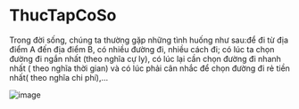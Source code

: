 # ThucTapCoSo
Trong đời sống, chúng ta thường gặp những tình huống như sau:để đi từ địa điểm A đến địa điểm B, có nhiều đường đi, nhiều cách đi; có lúc ta chọn đường đi ngắn nhất (theo nghĩa cự ly), có lúc lại cần chọn đường đi nhanh nhất ( theo nghĩa thời gian) và có lúc phải cân nhắc để chọn đường đi rẻ tiền nhất( theo nghĩa chi phí),…

![image](https://user-images.githubusercontent.com/78671855/147327329-033362bc-ff25-43af-871d-d2e3f91f5f32.png)
